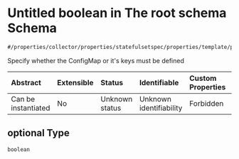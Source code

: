 # Untitled boolean in The root schema Schema

```txt
#/properties/collector/properties/statefulsetspec/properties/template/properties/spec/properties/volumes/items/properties/optional#/properties/collector/properties/statefulsetSpec/properties/template/properties/spec/properties/volumes/items/properties/configMap/properties/optional
```

Specify whether the ConfigMap or it's keys must be defined

| Abstract            | Extensible | Status         | Identifiable            | Custom Properties | Additional Properties | Access Restrictions | Defined In                                                        |
| :------------------ | :--------- | :------------- | :---------------------- | :---------------- | :-------------------- | :------------------ | :---------------------------------------------------------------- |
| Can be instantiated | No         | Unknown status | Unknown identifiability | Forbidden         | Allowed               | none                | [values.schema.json\*](values.schema.json "open original schema") |

## optional Type

`boolean`
